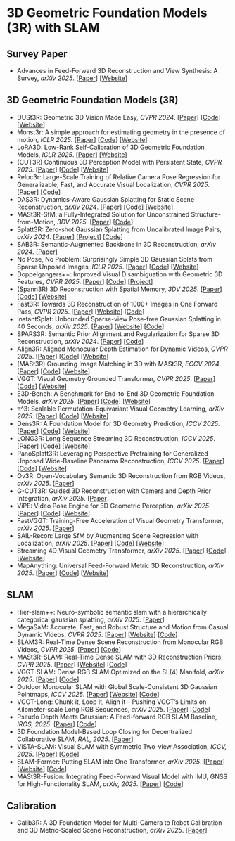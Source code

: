 # 3D Geometric Foundation Models (3R) with SLAM

## Survey Paper

- Advances in Feed-Forward 3D Reconstruction and View Synthesis: A Survey, *arXiv 2025*. [[Paper](https://arxiv.org/pdf/2507.14501)] [[Website](https://fnzhan.com/projects/Feed-Forward-3D/)]

## 3D Geometric Foundation Models (3R)

- DUSt3R: Geometric 3D Vision Made Easy, *CVPR 2024*. [[Paper](https://openaccess.thecvf.com/content/CVPR2024/papers/Wang_DUSt3R_Geometric_3D_Vision_Made_Easy_CVPR_2024_paper.pdf)] [[Code](https://github.com/naver/dust3r)] [[Website](https://dust3r.europe.naverlabs.com/)]
- Monst3r: A simple approach for estimating geometry in the presence of motion, *ICLR 2025*. [[Paper](https://arxiv.org/pdf/2410.03825)] [[Code](https://github.com/Junyi42/monst3r)] [[Website](https://monst3r-project.github.io/)]
- LoRA3D: Low-Rank Self-Calibration of 3D Geometric Foundation Models, *ICLR 2025*. [[Paper](https://arxiv.org/pdf/2412.07746)] [[Website](https://520xyxyzq.github.io/lora3d/)]
- (CUT3R) Continuous 3D Perception Model with Persistent State, *CVPR 2025*. [[Paper](https://arxiv.org/pdf/2501.12387)] [[Code](https://github.com/CUT3R/CUT3R)] [[Website](https://cut3r.github.io/)]
- Reloc3r: Large-Scale Training of Relative Camera Pose Regression for Generalizable, Fast, and Accurate Visual Localization, *CVPR 2025*. [[Paper](https://arxiv.org/pdf/2412.08376)] [[Code](https://github.com/ffrivera0/reloc3r)]
- DAS3R: Dynamics-Aware Gaussian Splatting for Static Scene Reconstruction, *arXiv 2024*. [[Paper](https://arxiv.org/pdf/2412.19584)] [[Code](https://github.com/kai422/das3r)] [[Website](https://kai422.github.io/DAS3R/)]
- MASt3R-SfM: a Fully-Integrated Solution for Unconstrained Structure-from-Motion, *3DV 2025*. [[Paper](https://arxiv.org/pdf/2409.19152)] [[Code](https://github.com/naver/mast3r/tree/mast3r_sfm)]
- Splatt3R: Zero-shot Gaussian Splatting from Uncalibrated Image Pairs, *arXiv 2024*. [[Paper](https://arxiv.org/pdf/2408.13912)] [[Project](https://splatt3r.active.vision/)] [[Code](https://github.com/btsmart/splatt3r)]
- SAB3R: Semantic-Augmented Backbone in 3D Reconstruction, *arXiv 2024*. [[Paper](https://tianx-ia.github.io/Semantic_Augmented_3D_Foundation_Models.pdf)]
- No Pose, No Problem: Surprisingly Simple 3D Gaussian Splats from Sparse Unposed Images, *ICLR 2025*. [[Paper](https://arxiv.org/pdf/2410.24207)] [[Code](https://github.com/cvg/NoPoSplat)] [[Website](https://noposplat.github.io/)]
- Doppelgangers++: Improved Visual Disambiguation with Geometric 3D Features, *CVPR 2025*. [[Paper](https://arxiv.org/pdf/2412.05826)] [[Code](https://github.com/doppelgangers25/doppelgangers-plusplus)] [[Project](https://doppelgangers25.github.io/doppelgangers_plusplus/)]
- (Spann3R) 3D Reconstruction with Spatial Memory, *3DV 2025*. [[Paper](https://arxiv.org/pdf/2408.16061)] [[Code](https://github.com/HengyiWang/spann3r)] [[Website](https://hengyiwang.github.io/projects/spanner)]
- Fast3R: Towards 3D Reconstruction of 1000+ Images in One Forward Pass, *CVPR 2025*. [[Paper](https://arxiv.org/pdf/2501.13928)] [[Website](https://fast3r-3d.github.io/)] [[Code](https://github.com/facebookresearch/fast3r)]
- InstantSplat: Unbounded Sparse-view Pose-free Gaussian Splatting in 40 Seconds, *arXiv 2025*. [[Paper](https://generative-vision.github.io/workshop-CVPR-24/papers/11.pdf)] [[Website](https://instantsplat.github.io/)] [[Code](https://github.com/NVlabs/InstantSplat)]
- SPARS3R: Semantic Prior Alignment and Regularization for Sparse 3D Reconstruction, *arXiv 2024*. [[Paper](https://arxiv.org/pdf/2411.12592)] [[Code](https://github.com/snldmt/SPARS3R)]
- Align3R: Aligned Monocular Depth Estimation for Dynamic Videos, *CVPR 2025*. [[Paper](https://arxiv.org/pdf/2412.03079)] [[Code](https://github.com/jiah-cloud/Align3R)] [[Website](https://igl-hkust.github.io/Align3R.github.io/)]
- (MASt3R) Grounding Image Matching in 3D with MASt3R, *ECCV 2024*. [[Paper](https://arxiv.org/pdf/2406.09756)] [[Code](https://github.com/naver/mast3r)] [[Website](https://europe.naverlabs.com/blog/mast3r-matching-and-stereo-3d-reconstruction/)]
- VGGT: Visual Geometry Grounded Transformer, *CVPR 2025*. [[Paper](https://arxiv.org/pdf/2503.11651)] [[Code](https://github.com/facebookresearch/vggt)] [[Website](https://vgg-t.github.io/)]
- E3D-Bench: A Benchmark for End-to-End 3D Geometric Foundation Models, *arXiv 2025*. [[Paper](https://arxiv.org/pdf/2506.01933)] [[Code](https://github.com/VITA-Group/E3D-Bench)] [[Website](https://e3dbench.github.io/)]
- π^3: Scalable Permutation-Equivariant Visual Geometry Learning, *arXiv 2025*. [[Paper](https://arxiv.org/abs/2507.13347)] [[Code](https://github.com/yyfz/Pi3?tab=readme-ov-file)] [[Website](https://yyfz.github.io/pi3/)]
- Dens3R: A Foundation Model for 3D Geometry Prediction, *ICCV 2025*. [[Paper](https://arxiv.org/pdf/2507.16290v1)] [[Code](https://github.com/G-1nOnly/Dens3R)] [[Website](https://g-1nonly.github.io/Dens3R/)]
- LONG3R: Long Sequence Streaming 3D Reconstruction, *ICCV 2025*. [[Paper](https://arxiv.org/pdf/2507.18255)] [[Code](https://github.com/zgchen33/LONG3R/)] [[Website](https://zgchen33.github.io/LONG3R/)]
- PanoSplatt3R: Leveraging Perspective Pretraining for Generalized Unposed Wide-Baseline Panorama Reconstruction, *ICCV 2025*. [[Paper](https://arxiv.org/pdf/2507.21960)] [[Code]()] [[Website](https://npucvr.github.io/PanoSplatt3R/)]
- Ov3R: Open-Vocabulary Semantic 3D Reconstruction from RGB Videos, *arXiv 2025*. [[Paper](https://arxiv.org/pdf/2507.22052)]
- G-CUT3R: Guided 3D Reconstruction with Camera and Depth Prior Integration, *arXiv 2025*. [[Paper](https://arxiv.org/pdf/2508.11379)]
- ViPE: Video Pose Engine for 3D Geometric Perception, *arXiv 2025*. [[Paper](https://arxiv.org/pdf/2508.10934)] [[Code](https://github.com/nv-tlabs/vipe)] [[Website](https://research.nvidia.com/labs/toronto-ai/vipe/)]
- FastVGGT: Training-Free Acceleration of Visual Geometry Transformer, *arXiv 2025*. [[Paper](https://arxiv.org/pdf/2509.02560)]
- SAIL-Recon: Large SfM by Augmenting Scene Regression with Localization, *arXiv 2025*. [[Paper](https://arxiv.org/pdf/2508.17972)] [[Code](https://github.com/HKUST-SAIL/sail-recon)] [[Website](https://hkust-sail.github.io/sail-recon/)]
- Streaming 4D Visual Geometry Transformer, *arXiv 2025*. [[Paper](https://arxiv.org/pdf/2507.11539)] [[Code](https://github.com/wzzheng/StreamVGGT)] [[Website](https://wzzheng.net/StreamVGGT/)]
- MapAnything: Universal Feed-Forward Metric 3D Reconstruction, *arXiv 2025*. [[Paper](https://arxiv.org/pdf/2509.13414)] [[Code](https://github.com/facebookresearch/map-anything)] [[Website](https://map-anything.github.io/)]


## SLAM

- Hier-slam++: Neuro-symbolic semantic slam with a hierarchically categorical gaussian splatting, *arXiv 2025*. [[Paper](https://arxiv.org/pdf/2502.14931)]
- MegaSaM: Accurate, Fast, and Robust Structure and Motion from Casual Dynamic Videos, *CVPR 2025*. [[Paper](https://arxiv.org/pdf/2412.04463)] [[Website](https://mega-sam.github.io/)] [[Code](https://github.com/mega-sam/mega-sam)]
- SLAM3R: Real-Time Dense Scene Reconstruction from Monocular RGB Videos, *CVPR 2025*. [[Paper](https://arxiv.org/pdf/2412.09401)] [[Code](https://github.com/PKU-VCL-3DV/SLAM3R)]
- MASt3R-SLAM: Real-Time Dense SLAM with 3D Reconstruction Priors, *CVPR 2025*. [[Paper](https://arxiv.org/pdf/2412.12392)] [[Website](https://edexheim.github.io/mast3r-slam/)] [[Code](https://github.com/rmurai0610/MASt3R-SLAM)]
- VGGT-SLAM: Dense RGB SLAM Optimized on the SL(4) Manifold, *arXiv 2025*. [[Paper](https://arxiv.org/pdf/2505.12549)] [[Code](https://github.com/MIT-SPARK/VGGT-SLAM)]
- Outdoor Monocular SLAM with Global Scale-Consistent 3D Gaussian Pointmaps, *ICCV 2025*. [[Paper](https://arxiv.org/pdf/2507.03737)] [[Website](https://3dagentworld.github.io/S3PO-GS/)] [[Code](https://github.com/3DAgentWorld/S3PO-GS)]
- VGGT-Long: Chunk it, Loop it, Align it – Pushing VGGT’s Limits on Kilometer-scale Long RGB Sequences, *arXiv 2025*. [[Paper](https://arxiv.org/pdf/2507.16443)] [[Code](https://github.com/DengKaiCQ/VGGT-Long)]
- Pseudo Depth Meets Gaussian: A Feed-forward RGB SLAM Baseline, *IROS, 2025*. [[Paper](https://arxiv.org/pdf/2508.04597)] [[Code](https://github.com/wangyr22/DepthGS)]
- 3D Foundation Model-Based Loop Closing for Decentralized Collaborative SLAM, *RAL, 2025*. [[Paper](https://ieeexplore.ieee.org/document/11159173)]
- ViSTA-SLAM: Visual SLAM with Symmetric Two-view Association, *ICCV, 2025*. [[Paper](https://arxiv.org/pdf/2509.01584)] [[Code](https://github.com/zhangganlin/vista-slam)]
- SLAM-Former: Putting SLAM into One Transformer, *arXiv 2025*. [[Paper](https://arxiv.org/pdf/2509.16909)] [[Website](https://tsinghua-mars-lab.github.io/SLAM-Former/)] [[Code](https://github.com/Tsinghua-MARS-Lab/SLAM-Former)]
- MASt3R-Fusion: Integrating Feed-Forward Visual Model with IMU, GNSS for High-Functionality SLAM, *arXiv, 2025*. [[Paper](https://arxiv.org/pdf/2509.20757)] [[Code](https://github.com/GREAT-WHU/MASt3R-Fusion)]

## Calibration
- Calib3R: A 3D Foundation Model for Multi-Camera to Robot Calibration and 3D Metric-Scaled Scene Reconstruction, *arXiv 2025*. [[Paper](https://arxiv.org/pdf/2509.08813)]
